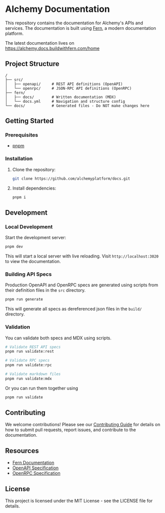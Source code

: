 # Alchemy Documentation

This repository contains the documentation for Alchemy's APIs and services. The documentation is built using [Fern](https://buildwithfern.com/), a modern documentation platform.

The latest documentation lives on https://alchemy.docs.buildwithfern.com/home

## Project Structure

```
/
├── src/
│   ├── openapi/     # REST API definitions (OpenAPI)
│   └── openrpc/     # JSON-RPC API definitions (OpenRPC)
├── fern/
│   ├── docs/        # Written documentation (MDX)
│   └── docs.yml     # Navigation and structure config
└── docs/            # Generated files - Do NOT make changes here
```

## Getting Started

### Prerequisites

- [pnpm](https://pnpm.io/)

### Installation

1. Clone the repository:

   ```bash
   git clone https://github.com/alchemyplatform/docs.git
   ```

2. Install dependencies:
   ```bash
   pnpm i
   ```

## Development

### Local Development

Start the development server:

```bash
pnpm dev
```

This will start a local server with live reloading. Visit `http://localhost:3020` to view the documentation.

### Building API Specs

Production OpenAPI and OpenRPC specs are generated using scripts from their definition files in the `src` directory.

```bash
pnpm run generate
```

This will generate all specs as dereferenced json files in the `build/` directory.

### Validation

You can validate both specs and MDX using scripts.

```bash
# Validate REST API specs
pnpm run validate:rest

# Validate RPC specs
pnpm run validate:rpc

# Validate markdown files
pnpm run validate:mdx
```

Or you can run them together using

```bash
pnpm run validate
```

## Contributing

We welcome contributions! Please see our [Contributing Guide](CONTRIBUTING.md) for details on how to submit pull requests, report issues, and contribute to the documentation.

## Resources

- [Fern Documentation](https://buildwithfern.com/learn)
- [OpenAPI Specification](https://swagger.io/specification/)
- [OpenRPC Specification](https://spec.open-rpc.org/)

## License

This project is licensed under the MIT License - see the LICENSE file for details.
